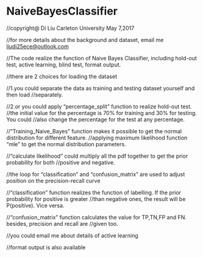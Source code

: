 # NaiveBayesClassifier 
//copyright@ Di Liu  Carleton University May 7,2017

//for more details about the background and dataset, email me liudi25ece@outlook.com

//The code realize the function of Naive Bayes Classifier, including hold-out test, active learning, blind test, format output.

//there are 2 choices for loading the dataset

//1.you could separate the data as training and testing dataset yourself and then load 
//separately.

//2.or you could apply “percentage_split” function to realize hold-out test.
//the initial value for the percentage is 70% for training and 30% for testing. You could 
//also change the percentage for the test at any percentage.

//“Training_Naive_Bayes” function makes it possible to get the normal distribution for different feature.
//applying maximum likelihood function “mle” to get the normal distribution parameters.

//“calculate likelihood” could multiply all the pdf together to get the prior probability for both 
//positive and negative.

//the loop for “classification” and “confusion_matrix” are used to adjust position on the precision-recall curve

//“classification” function realizes the function of labelling. If the prior probability for positive is greater
//than negative ones, the result will be P(positive). Vice versa.

//“confusion_matrix” function calculates the value for TP,TN,FP and FN. besides, precision and recall are
//given too.

//you could email me about details of active learning 

//format output is also available